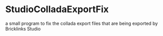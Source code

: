 # StudioColladaExportFix
a small program to fix the collada export files that are being exported by Bricklinks Studio

